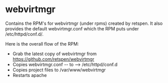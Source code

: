 webvirtmgr
==========

Contains the RPM's for webvirtmgr (under rpms) created by retspen.  It also provides the default webvirtmgr.conf which the RPM puts under /etc/httpd/conf.d/.

Here is the overall flow of the RPM:

  * Grab the latest copy of webvirtmgr from https://github.com/retspen/webvirtmgr
  * Copies webvirtmgr.conf -- to --> /etc/httpd/conf.d
  * Copies project files to /var/www/webvirtmgr
  * Restarts apache
